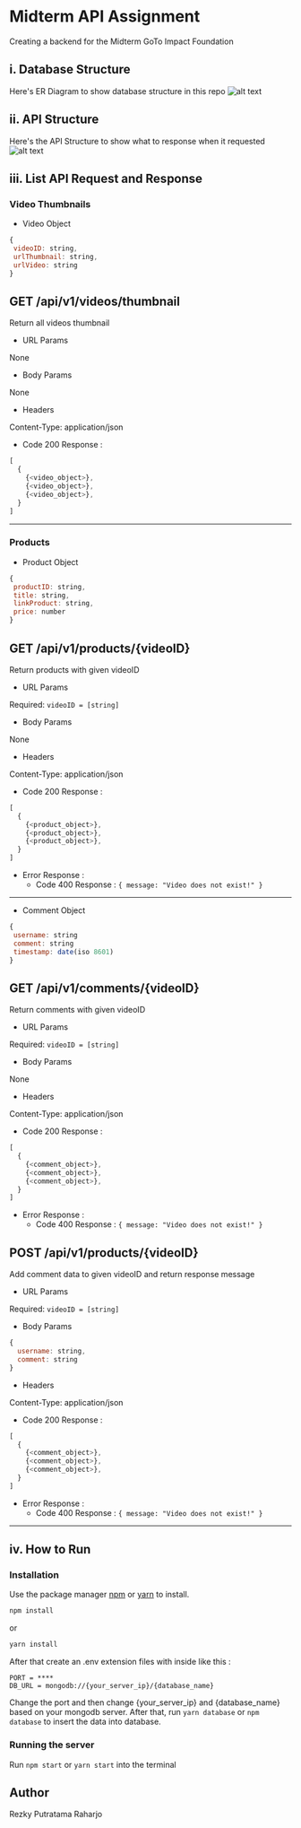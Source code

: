 # Midterm API Assignment

Creating a backend for the Midterm GoTo Impact Foundation

## i. Database Structure
Here's ER Diagram to show database structure in this repo
![alt text](https://imgur.com/oJHXe3N.png)

## ii. API Structure
Here's the API Structure to show what to response when it requested
![alt text](https://imgur.com/Ebp8h4m.png)

## iii. List API Request and Response

### Video Thumbnails
- Video Object
```js
{
 videoID: string,
 urlThumbnail: string,
 urlVideo: string
}
```

## GET /api/v1/videos/thumbnail
Return all videos thumbnail
- URL Params

None
- Body Params

None
- Headers

Content-Type: application/json
- Code 200 Response :
```js
[
  {
    {<video_object>},
    {<video_object>},
    {<video_object>},
  }
]
```
---
### Products
- Product Object
```js
{
 productID: string,
 title: string,
 linkProduct: string,
 price: number
}
```
## GET /api/v1/products/{videoID}
Return products with given videoID
- URL Params

Required: ```videoID = [string]```
- Body Params

None
- Headers

Content-Type: application/json
- Code 200 
Response :
```js
[
  {
    {<product_object>},
    {<product_object>},
    {<product_object>},
  }
]
```
- Error Response :
    - Code 400 Response : ```{ message: "Video does not exist!" }```

---

- Comment Object
```js
{
 username: string
 comment: string
 timestamp: date(iso 8601)
}
```
## GET /api/v1/comments/{videoID}
Return comments with given videoID
- URL Params

Required: ```videoID = [string]```
- Body Params

None
- Headers

Content-Type: application/json
- Code 200 
Response :
```js
[
  {
    {<comment_object>},
    {<comment_object>},
    {<comment_object>},
  }
]
```
- Error Response :
    - Code 400 Response : ```{ message: "Video does not exist!" }```


## POST /api/v1/products/{videoID}
Add comment data to given videoID and return response message
- URL Params

Required: ```videoID = [string]```
- Body Params

```js
{
  username: string,
  comment: string
}
```
- Headers

Content-Type: application/json
- Code 200 
Response :
```js
[
  {
    {<comment_object>},
    {<comment_object>},
    {<comment_object>},
  }
]
```
- Error Response :
    - Code 400 Response : ```{ message: "Video does not exist!" }```

---

## iv. How to Run

### Installation

Use the package manager [npm](https://docs.npmjs.com/downloading-and-installing-node-js-and-npm) or [yarn](https://yarnpkg.com/getting-started/install) to install.

```bash
npm install
```
or
```bash
yarn install
```

After that create an .env extension files with inside like this :
```
PORT = ****
DB_URL = mongodb://{your_server_ip}/{database_name}
```
Change the port and then change {your_server_ip} and {database_name} based on your mongodb server.
After that, run ```yarn database``` or ```npm database``` to insert the data into database.

### Running the server
Run ```npm start``` or ```yarn start``` into the terminal

## Author
Rezky Putratama Raharjo

